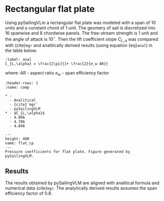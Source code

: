 # Rectangular flat plate

Using pySailingVLm a rectangular flat plate was modeled with a span of 10 units and a constant chord of 1 unit.
The geomery of sail is discretized into 16 spanwise and 8 chordwise panels.
The free-stream strength is 1 unit and the angle of attack is $10^\circ$.
Then the lift coefficient slope $C_{L,\alpha}$ was compared with {cite}`mgr` and analitically derived results (using equation {eq}`anal`) in the table below.

```{math}
:label: anal
C_{L,\alpha} = \frac{2\pi}{1+ \frac{2}{e_w AR}}
```

where:
AR - aspect ratio
$e_w$ - span efficiency factor

```{list-table} Results from pySailingVLM code of the rectangular flat plate of a slope 
:header-rows: 1
:name: comp

* -
  - Analitical
  - {cite}`mgr`
  - pySailingVLM
* - $C_{L,\alpha}$
  - 4.896
  - 4.786
  - 4.846
```

```{figure} ../../figures/flat_cp.png
---
height: 400
name: flat_cp
---
Pressure coefficients for flat plate. Figure generated by pySailingVLM.
```

## Results

The results obtained by pySailingVLM are aligned with analitical formula and numerical data {cite}`mgr`.
The analytically derived results assumes the span efficiency factor of 0.8.
